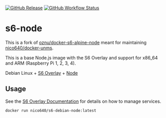 [![GitHub Release](https://img.shields.io/github/v/release/Nico640/docker-s6-debian-node?style=flat-square)](https://github.com/nico640/docker-unms/releases) 
[![GitHub Workflow Status](https://img.shields.io/github/workflow/status/Nico640/docker-s6-debian-node/Docker%20CI%20Release?style=flat-square)](https://github.com/Nico640/docker-s6-debian-node/actions?query=workflow%3A%22Docker+CI+Release%22)

# s6-node
This is a fork of [oznu/docker-s6-alpine-node](https://github.com/oznu/docker-s6-alpine-node) meant for maintaining [nico640/docker-unms](https://github.com/Nico640/docker-unms).

This is a base Node.js image with the S6 Overlay and support for x86_64 and ARM (Raspberry Pi 1, 2, 3, 4).

Debian Linux + [S6 Overlay](https://github.com/just-containers/s6-overlay) + [Node](https://nodejs.org/en/)

## Usage

See the [S6 Overlay Documentation](https://github.com/just-containers/s6-overlay) for details on how to manage services.

```shell
docker run nico640/s6-debian-node:latest
```
